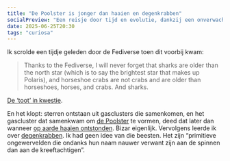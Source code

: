```yaml
---
title: "De Poolster is jonger dan haaien en degenkrabben"
socialPreview: "Een reisje door tijd en evolutie, dankzij een onverwachte Fediverse-post."
date: 2025-06-25T20:30
tags: "curiosa"
---
```


Ik scrolde een tijdje geleden door de Fediverse toen dit voorbij kwam:

> Thanks to the Fediverse, I will never forget that sharks are older than the north star (which is to say the brightest star that makes up Polaris), and horseshoe crabs are not crabs and are older than horseshoes, horses, and crabs. And sharks.

[De ‘toot’ in kwestie](https://mastodon.social/@cks/114696377620675269).

En het klopt: sterren ontstaan uit gasclusters die samenkomen, en het gascluster dat samenkwam om [de Poolster](https://nl.wikipedia.org/wiki/Polaris) te vormen, deed dat later dan wanneer [op aarde haaien ontstonden](https://nl.wikipedia.org/wiki/Haaien). Bizar eigenlijk. Vervolgens leerde ik over [degenkrabben](https://nl.wikipedia.org/wiki/Degenkrabben). Ik had geen idee van die beesten. Het zijn “primitieve ongewervelden die ondanks hun naam nauwer verwant zijn aan de spinnen dan aan de kreeftachtigen”.

